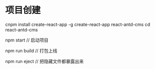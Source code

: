 # 项目创建

cnpm install create-react-app -g
create-react-app react-antd-cms
cd react-antd-cms

npm start // 启动项目

npm run build  // 打包上线

npm run eject  // 把隐藏文件都暴露出来
